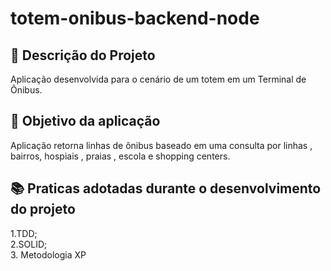 # totem-onibus-backend-node

## 📜 Descrição do Projeto

Aplicação desenvolvida para o cenário de um totem em um Terminal de Ônibus.  



## 📜 Objetivo da aplicação

Aplicação retorna linhas de ônibus baseado em uma consulta por linhas , bairros, hospiais , praias , escola e shopping centers.



## 📚 Praticas adotadas durante o desenvolvimento do projeto

1.TDD; <br/>
2.SOLID; <br/>
3. Metodologia XP
